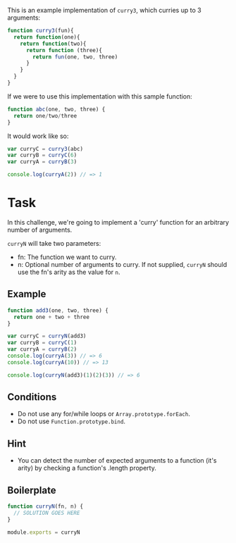 This is an example implementation of `curry3`, which curries up to 3 arguments:

```js
function curry3(fun){
  return function(one){
    return function(two){
      return function (three){
        return fun(one, two, three)
      }
    }
  }
}
```

If we were to use this implementation with this sample function:

```js
function abc(one, two, three) {
  return one/two/three
}
```

It would work like so:

```js
var curryC = curry3(abc)
var curryB = curryC(6)
var curryA = curryB(3)

console.log(curryA(2)) // => 1
```

# Task

In this challenge, we're going to implement a 'curry' function for an arbitrary number of arguments.

`curryN` will take two parameters:

* fn: The function we want to curry.
* n: Optional number of arguments to curry. If not supplied, `curryN` should use the fn's arity as the value for `n`.

## Example

```js
function add3(one, two, three) {
  return one + two + three
}

var curryC = curryN(add3)
var curryB = curryC(1)
var curryA = curryB(2)
console.log(curryA(3)) // => 6
console.log(curryA(10)) // => 13

console.log(curryN(add3)(1)(2)(3)) // => 6
```

## Conditions

* Do not use any for/while loops or `Array.prototype.forEach`.
* Do not use `Function.prototype.bind`.

## Hint

* You can detect the number of expected arguments to a function (it's arity) by checking a function's .length property.

## Boilerplate

```js
function curryN(fn, n) {
  // SOLUTION GOES HERE
}

module.exports = curryN
```
